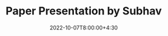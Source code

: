 ---
type: lecture
date: 2022-10-07T8:00:00+4:30
title: Paper Presentation by Subhav
tldr: "Paper Presentations."
thumbnail: /static_files/presentations/symex.png
---